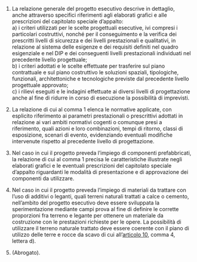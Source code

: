 1. La relazione generale del progetto esecutivo descrive in dettaglio, anche attraverso specifici riferimenti agli elaborati grafici e alle prescrizioni del capitolato speciale d’appalto:<br>a) i criteri utilizzati per le scelte progettuali esecutive, ivi compresi i particolari costruttivi, nonché per il conseguimento e la verifica dei prescritti livelli di sicurezza e dei livelli prestazionali e qualitativi, in relazione al sistema delle esigenze e dei requisiti definiti nel quadro esigenziale e nel DIP e dei conseguenti livelli prestazionali individuati nel precedente livello progettuale;<br>b) i criteri adottati e le scelte effettuate per trasferire sul piano contrattuale e sul piano costruttivo le soluzioni spaziali, tipologiche, funzionali, architettoniche e tecnologiche previste dal precedente livello progettuale approvato;<br>c) i rilievi eseguiti e le indagini effettuate ai diversi livelli di progettazione anche al fine di ridurre in corso di esecuzione la possibilità di imprevisti.

2. La relazione di cui al comma 1 elenca le normative applicate, con esplicito riferimento ai parametri prestazionali o prescrittivi adottati in relazione ai vari ambiti normativi cogenti o comunque presi a riferimento, quali azioni e loro combinazioni, tempi di ritorno, classi di esposizione, scenari di evento, evidenziando eventuali modifiche intervenute rispetto al precedente livello di progettazione.

3. Nel caso in cui il progetto preveda l’impiego di componenti prefabbricati, la relazione di cui al comma 1 precisa le caratteristiche illustrate negli elaborati grafici e le eventuali prescrizioni del capitolato speciale d’appalto riguardanti le modalità di presentazione e di approvazione dei componenti da utilizzare.

4. Nel caso in cui il progetto preveda l’impiego di materiali da trattare con l’uso di additivi o leganti, quali terreni naturali trattati a calce o cemento, nell’ambito del progetto esecutivo deve essere sviluppata la sperimentazione mediante campi prova al fine di definire le corrette proporzioni fra terreno e legante per ottenere un materiale da costruzione con le prestazioni richieste per le opere. La possibilità di utilizzare il terreno naturale trattato deve essere coerente con il piano di utilizzo delle terre e rocce da scavo di cui all’[articolo 10](/index.html?article=allegato-1.7-articolo-10&version=1), comma 4, lettera d).

5. (Abrogato).